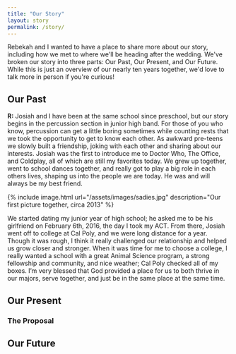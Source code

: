 ```yaml
---
title: "Our Story"
layout: story
permalink: /story/
---
```


Rebekah and I wanted to have a place to share more about our story, including how we met to where we'll be heading after the wedding. We've broken our story into three parts: Our Past, Our Present, and Our Future. While this is just an overview of our nearly ten years together, we'd love to talk more in person if you're curious!

## Our Past
**R:** Josiah and I have been at the same school since preschool, but our story begins in the percussion section in junior high band. For those of you who know, percussion can get a little boring sometimes while counting rests that we took the opportunity to get to know each other. As awkward pre-teens we slowly built a friendship, joking with each other and sharing about our interests. Josiah was the first to introduce me to Doctor Who, The Office, and Coldplay, all of which are still my favorites today. We grew up together, went to school dances together, and really got to play a big role in each others lives, shaping us into the people we are today. He was and will always be my best friend. 

{% include image.html url="/assets/images/sadies.jpg" description="Our first picture together, circa 2013" %}

We started dating my junior year of high school; he asked me to be his girlfriend on February 6th, 2016, the day I took my ACT. From there, Josiah went off to college at Cal Poly, and we were long distance for a year. Though it was rough, I think it really challenged our relationship and helped us grow closer and stronger. When it was time for me to choose a college, I really wanted a school with a great Animal Science program, a strong fellowship and community, and  nice weather; Cal Poly checked all of my boxes. I’m very blessed that God provided a place for us to both thrive in our majors, serve together, and just be in the same place at the same time. 

## Our Present

### The Proposal

## Our Future